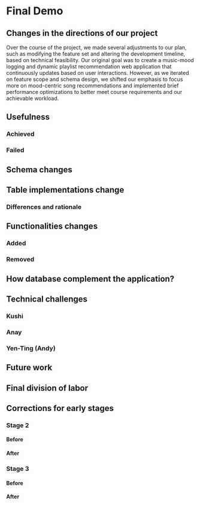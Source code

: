 # Final Demo

## Changes in the directions of our project
Over the course of the project, we made several adjustments to our plan, such as modifying the feature set and altering the development timeline, based on technical feasibility.
Our original goal was to create a music-mood logging and dynamic playlist recommendation web application that continuously updates based on user interactions.
However, as we iterated on feature scope and schema design, we shifted our emphasis to focus more on mood-centric song recommendations and implemented brief performance optimizations to better meet course requirements and our achievable workload.

## Usefulness

### Achieved

### Failed

## Schema changes

## Table implementations change

### Differences and rationale


## Functionalities changes

### Added

### Removed

## How database complement the application?

## Technical challenges

### Kushi

### Anay

### Yen-Ting (Andy)

## Future work

## Final division of labor

## Corrections for early stages

### Stage 2

#### Before

#### After

### Stage 3

#### Before

#### After
